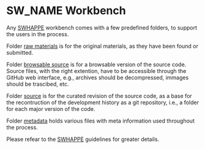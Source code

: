 # SW_NAME Workbench

Any [SWHAPPE](https://github.com/Unipisa/SWHAPPE) workbench comes with a few predefined folders, to support the users in the process. 

Folder [raw materials](./raw_materials) is for the original materials, as they have been found or submitted.

Folder [browsable source](./browsable_source) is for a browsable version of the source code. Source files, with the right extention, have to be accessible through the GitHub web interface, e.g., archives should be decompressed, immages should be trascibed, etc.

Folder [source](./source) is for the curated revision of the source code, as a base for the recontruction of the development history as a git repository, i.e., a folder for each major version of the code.

Folder [metadata](/.metadata) holds various files with meta information used throughout the process. 

Please refear to the [SWHAPPE](https://github.com/Unipisa/SWHAPPE) guidelines for greater details. 

